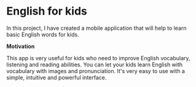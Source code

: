 # English for kids

In this project, I have created a mobile application that will help to learn basic English words for kids.

**Motivation**
<p>This app is very useful for kids who need to improve English vocabulary, listening and reading abilities. You can let your kids learn English with vocabulary with images and pronunciation. It's very easy to use with a simple, intuitive and powerful interface.</p>
